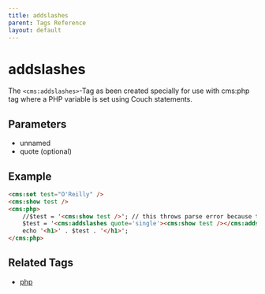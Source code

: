 ```yaml
---
title: addslashes
parent: Tags Reference
layout: default
---
```


# addslashes
The `<cms:addslashes>`-Tag as been created specially for use with cms:php tag where a PHP variable is set using Couch statements.

## Parameters

* unnamed
* quote (optional)

## Example

```html
<cms:set test="O'Reilly" />
<cms:show test />
<cms:php>
    //$test = '<cms:show test />'; // this throws parse error because the value being set contains a single-quote (which is also used to surround the statement)
    $test = '<cms:addslashes quote='single'><cms:show test /></cms:addslashes>'; //default is 'double'
    echo '<h1>' . $test . '</h1>';
</cms:php>
```

## Related Tags

* [php](./php.html)
